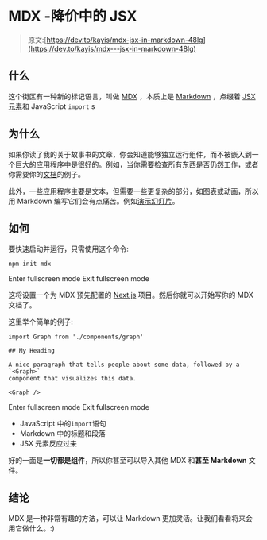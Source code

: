 # MDX -降价中的 JSX

> 原文:[https://dev.to/kayis/mdx-jsx-in-markdown-48lg](https://dev.to/kayis/mdx---jsx-in-markdown-48lg)

## 什么

这个街区有一种新的标记语言，叫做 [MDX](https://mdxjs.com/) ，本质上是 [Markdown](https://daringfireball.net/projects/markdown/) ，点缀着 [JSX 元素](https://reactjs.org/docs/introducing-jsx.html)和 JavaScript `import` s

## 为什么

如果你读了我的关于故事书的文章，你会知道能够独立运行组件，而不被嵌入到一个巨大的应用程序中是很好的。例如，当你需要检查所有东西是否仍然工作，或者你需要你的[文档](https://www.docz.site/)的例子。

此外，一些应用程序主要是文本，但需要一些更复杂的部分，如图表或动画，所以用 Markdown 编写它们会有点痛苦。例如[演示幻灯片](https://github.com/jxnblk/mdx-deck)。

## 如何

要快速启动并运行，只需使用这个命令:

```
npm init mdx 
```

Enter fullscreen mode Exit fullscreen mode

这将设置一个为 MDX 预先配置的 [Next.js](https://github.com/zeit/next.js) 项目。然后你就可以开始写你的 MDX 文档了。

这里举个简单的例子:

```
import Graph from './components/graph'

## My Heading

A nice paragraph that tells people about some data, followed by a `<Graph>` 
component that visualizes this data.

<Graph /> 
```

Enter fullscreen mode Exit fullscreen mode

*   JavaScript 中的`import`语句
*   Markdown 中的标题和段落
*   JSX 元素反应过来

好的一面是**一切都是组件**，所以你甚至可以导入其他 MDX 和**甚至 Markdown** 文件。

## 结论

MDX 是一种非常有趣的方法，可以让 Markdown 更加灵活。让我们看看将来会用它做什么。:)